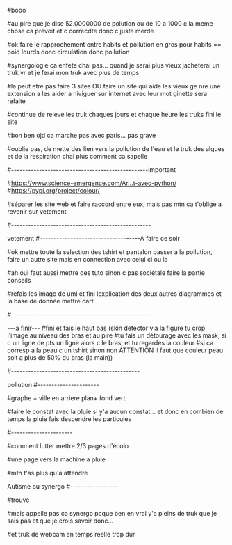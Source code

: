 #bobo

#au pire que je dise 52.0000000 de polution ou de 10 a 1000 c la meme chose ca prévoit et c correcdte donc c juste merde

#ok faire le rapprochement entre habits et pollution en gros pour habits == poid lourds donc circulation donc pollution

#synergologie ca enfete chai pas... quand je serai plus vieux jacheterai un truk vr et je ferai mon truk avec plus de temps

#la peut etre pas faire 3 sites OU faire un site qui aide les vieux ge nre une extension a les aider a niviguer sur internet avec leur mot ginette sera refaite



#continue de relevé les truk chaques jours et chaque heure les truks fini le site 

#bon ben ojd ca marche pas avec paris... pas grave 

#oublie pas, de mette des lien vers la pollution de l'eau et le truk des algues et de la respiration chai plus comment ca sapelle

#-------------------------------------------------important

#https://www.science-emergence.com/Ar...t-avec-python/ #https://pypi.org/project/colour/

#séparer les site web et faire raccord entre eux, mais pas mtn ca t'oblige a revenir sur vetement

#--------------------------------------------------

vetement
#------------------------------------A faire ce soir

#ok mettre toute la selection des tshirt et pantalon passer a la pollution, faire un autre site mais en connection avec celui ci ou la

#ah oui faut aussi mettre des tuto sinon c pas sociétale faire la partie conseils

#refais les image de uml et fini lexplication des deux autres diagrammes et la base de donnée mettre cart

#--------------------------------------------------

---a finir--- #fini et fais le haut bas (skin detector via la figure tu crop l'image au niveau des bras et au pire #tu fais un détourage avec les mask, si c un ligne de pts un ligne alors c le bras, et tu regardes la couleur #si ca corresp a la peau c un tshirt sinon non ATTENTION il faut que couleur peau soit a plus de 50% du bras (la main))

#----------------------------------------------

pollution
#----------------------

#graphe + ville en arriere plan+ fond vert

#faire le constat avec la pluie si y'a aucun constat... et donc en combien de temps la pluie fais descendre les particules

#----------------------

#comment lutter mettre 2/3 pages d'écolo

#une page vers la machine a pluie

#mtn t'as plus qu'a attendre

Autisme ou synergo
#-----------------

#trouve

#mais appelle pas ca synergo pcque ben en vrai y'a pleins de truk que je sais pas et que je crois savoir donc...

#et truk de webcam en temps reelle trop dur
